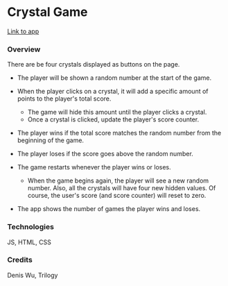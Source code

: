 # Crystal Game

[Link to app](https://yiyi098.github.io/Crystal-Game/)

### Overview

There are be four crystals displayed as buttons on the page.

   * The player will be shown a random number at the start of the game.

   * When the player clicks on a crystal, it will add a specific amount of points to the player's total score. 

     * The game will hide this amount until the player clicks a crystal.
     * Once a crystal is clicked, update the player's score counter.

   * The player wins if the total score matches the random number from the beginning of the game.

   * The player loses if the score goes above the random number.

   * The game restarts whenever the player wins or loses.

     * When the game begins again, the player will see a new random number. Also, all the crystals will have four new hidden values. Of course, the user's score (and score counter) will reset to zero.

   * The app shows the number of games the player wins and loses.
   
### Technologies

JS, HTML, CSS

### Credits

Denis Wu, Trilogy
   

